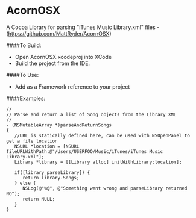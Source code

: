 # AcornOSX
A Cocoa Library for parsing "iTunes Music Library.xml" files - (https://github.com/MattRyder/AcornOSX)

####To Build:
- Open AcornOSX.xcodeproj into XCode
- Build the project from the IDE.


####To Use:
- Add as a Framework reference to your project

####Examples:
    
    //
    // Parse and return a list of Song objects from the Library XML
    //
    - (NSMutableArray *)parseAndReturnSongs
    {
       //URL is statically defined here, can be used with NSOpenPanel to get a file location
       NSURL *location = [NSURL fileURLWithPath:@"/Users/USERFOO/Music/iTunes/iTunes Music Library.xml"];
       Library *library = [[Library alloc] initWithLibrary:location];
       
       if([library parseLibrary]) {
          return library.Songs; 
       } else {
          NSLog(@"%@", @"Something went wrong and parseLibrary returned NO");
          return NULL;
       }
    }